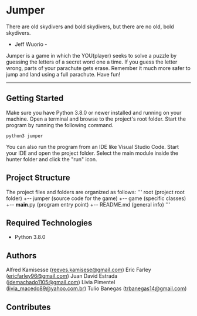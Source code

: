 # Jumper
There are old skydivers and bold skydivers,
but there are no old, bold skydivers.

- Jeff Wuorio -

Jumper is a game in which the YOU(player) seeks to solve a puzzle by guessing the letters of 
a secret word one a time. If you guess the letter wrong, parts of your parachute gets erase. 
Remember it much more safer to jump and land using a full parachute. Have fun!

___
## Getting Started
Make sure you have Python 3.8.0 or newer installed and running on your machine. Open a terminal and browse to the project's root folder. Start the program by running the following command.
```
python3 jumper 
```
You can also run the program from an IDE like Visual Studio Code. Start your IDE and open the project folder. Select the main module inside the hunter folder and click the "run" icon.

## Project Structure
The project files and folders are organized as follows:
'''
root                    (project root folder)
+-- jumper              (source code for the game)
    +-- game            (specific classes) 
    +-- __main__.py     (program entry point)
+-- README.md           (general info)
'''

## Required Technologies
* Python 3.8.0

## Authors
Alfred Kamisesse   (reeves.kamisese@gmail.com)
Eric Farley        (ericfarley96@gmail.com)
Juan David Estrada (jdemachado1105@gmail.com)
Livia Pimentel     (livia_macedo89@yahoo.com.br)
Tulio Banegas      (trbanegas14@gmail.com)

## Contributes

